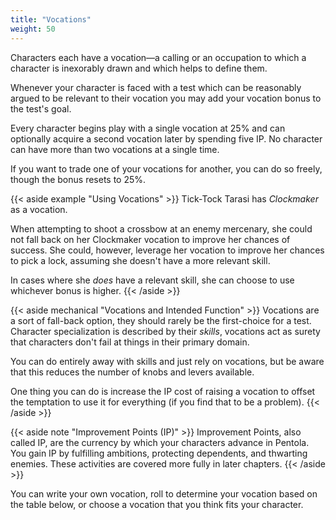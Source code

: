 ```yaml
---
title: "Vocations"
weight: 50
---
```


Characters each have a vocation—a calling or an occupation to which a character is inexorably drawn and which helps to define them.

Whenever your character is faced with a test which can be reasonably argued to be relevant to their vocation you may add your vocation bonus to the test's goal.

Every character begins play with a single vocation at 25% and can optionally acquire a second vocation later by spending five IP.
No character can have more than two vocations at a single time.

If you want to trade one of your vocations for another, you can do so freely, though the bonus resets to 25%.

{{< aside example "Using Vocations" >}}
Tick-Tock Tarasi has _Clockmaker_ as a vocation.

When attempting to shoot a crossbow at an enemy mercenary, she could not fall back on her Clockmaker vocation to improve her chances of success.
She could, however, leverage her vocation to improve her chances to pick a lock, assuming she doesn't have a more relevant skill.

In cases where she _does_ have a relevant skill, she can choose to use whichever bonus is higher.
{{< /aside >}}

{{< aside mechanical "Vocations and Intended Function" >}}
Vocations are a sort of fall-back option, they should rarely be the first-choice for a test.
Character specialization is described by their _skills_, vocations act as surety that characters don't fail at things in their primary domain.

You can do entirely away with skills and just rely on vocations, but be aware that this reduces the number of knobs and levers available.

One thing you can do is increase the IP cost of raising a vocation to offset the temptation to use it for everything (if you find that to be a problem).
{{< /aside >}}

{{< aside note "Improvement Points (IP)" >}}
Improvement Points, also called IP, are the currency by which your characters advance in Pentola.
You gain IP by fulfilling ambitions, protecting dependents, and thwarting enemies.
These activities are covered more fully in later chapters.
{{< /aside >}}

You can write your own vocation, roll to determine your vocation based on the table below, or choose a vocation that you think fits your character.
